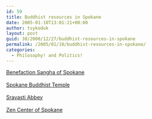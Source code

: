 ```yaml
---
id: 59
title: Buddhist resources in Spokane
date: 2005-01-10T13:01:21+00:00
author: tsykoduk
layout: post
guid: 30/2008/12/27/buddhist-resources-in-spokane
permalink: /2005/01/10/buddhist-resources-in-spokane/
categories:
  - Philosophy! and Politics!
---
```

<p><a href=http://www.nwdharma.org/details.php?group_id=22&#38;group_name=Benefaction+Sangha+of+Spokane>Benefaction Sangha of Spokane</a><br /><br /><a href=http://www.spokanebuddhisttemple.org>Spokane Buddhist Temple</a><br /><br /><a href=http://www.thubtenchodron.org>Sravasti Abbey</a><br /><br /><a href=http://www.zencenterspokane.org>Zen Center of Spokane</a><br /><br /></p>